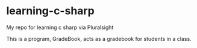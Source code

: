 # learning-c-sharp
My repo for learning c sharp via Pluralsight

This is a program, GradeBook, acts as a gradebook for students in a class.